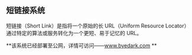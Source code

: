 ## 短链接系统

短链接（Short Link）是指将一个原始的长 URL（Uniform Resource Locator）通过特定的算法或服务转化为一个更短、易于记忆的 URL。

**该系统已经部署至公网，详情可访问——www.byedark.com **